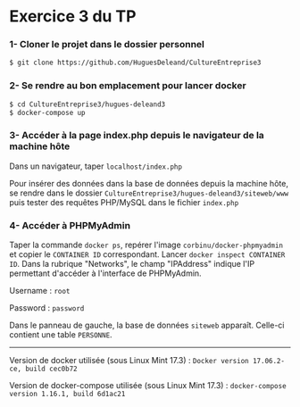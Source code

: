 # Exercice 3 du TP

### 1- Cloner le projet dans le dossier personnel
```bash
$ git clone https://github.com/HuguesDeleand/CultureEntreprise3
```

### 2- Se rendre au bon emplacement pour lancer docker 
```bash
$ cd CultureEntreprise3/hugues-deleand3
$ docker-compose up
```

### 3- Accéder à la page index.php depuis le navigateur de la machine hôte
Dans un navigateur, taper `localhost/index.php`

Pour insérer des données dans la base de données depuis la machine hôte, se rendre dans le dossier `CultureEntreprise3/hugues-deleand3/siteweb/www` puis tester des requêtes PHP/MySQL dans le fichier `index.php`


### 4- Accéder à PHPMyAdmin
Taper la commande `docker ps`, repérer l'image `corbinu/docker-phpmyadmin` et copier le `CONTAINER ID` correspondant. Lancer `docker inspect CONTAINER ID`. Dans la rubrique "Networks", le champ "IPAddress" indique l'IP permettant d'accéder à l'interface de PHPMyAdmin.

Username : `root`

Password : `password`

Dans le panneau de gauche, la base de données `siteweb` apparaît. Celle-ci contient une table `PERSONNE`.

-------------------

Version de docker utilisée (sous Linux Mint 17.3) : `Docker version 17.06.2-ce, build cec0b72`

Version de docker-compose utilisée (sous Linux Mint 17.3) : `docker-compose version 1.16.1, build 6d1ac21`

